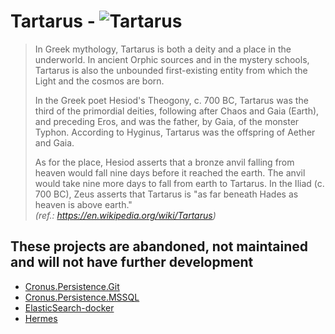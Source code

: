 # Tartarus - ![Tartarus](https://img.shields.io/badge/Status-tartarus-red.svg)

>In Greek mythology, Tartarus is both a deity and a place in the underworld. In ancient Orphic sources and in the mystery schools, Tartarus is also the unbounded first-existing entity from which the Light and the cosmos are born.
>
>In the Greek poet Hesiod's Theogony, c. 700 BC, Tartarus was the third of the primordial deities, following after Chaos and Gaia (Earth), and preceding Eros, and was the father, by Gaia, of the monster Typhon. According to Hyginus, Tartarus was the offspring of Aether and Gaia.
>
>As for the place, Hesiod asserts that a bronze anvil falling from heaven would fall nine days before it reached the earth. The anvil would take nine more days to fall from earth to Tartarus. In the Iliad (c. 700 BC), Zeus asserts that Tartarus is "as far beneath Hades as heaven is above earth."\
*(ref.: <https://en.wikipedia.org/wiki/Tartarus>)*

## These projects are abandoned, not maintained and will not have further development

- [Cronus.Persistence.Git](https://github.com/Elders/Cronus.Persistence.Git-)
- [Cronus.Persistence.MSSQL](https://github.com/Elders/Cronus.Persistence.MSSQL)
- [ElasticSearch-docker](https://github.com/Elders/ElasticSearch-docker)
- [Hermes](https://github.com/Elders/Hermes)